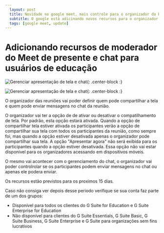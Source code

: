 ```yaml
---
  layout: post
  title: Novidade no google meet, mais controle para o organizador da Reunião.
  subtitle: O google está adicinando novos recursos para o organizador da reunião.
  tags: [google meet, update]
---
```


# Adicionando recursos de moderador do Meet de presente e chat para usuários de educação

![Gerenciar apresentação de tela e chat ](https://1.bp.blogspot.com/-hCMMzkGvITQ/X1FUFiZFAyI/AAAAAAAAJKc/r76FNKx2C0o_embiW5lgihivesjQ4zA3wCLcBGAsYHQ/s1600/Moderator%2Bshare%2Bscreen.png){: .center-block :}

![Gerenciar apresentação de tela e chat ](https://1.bp.blogspot.com/-y_hid0qwVRI/X1FUUAE1bMI/AAAAAAAAJKg/7_XaXFj_kkgCCzUdstmteMArO3KGampVQCLcBGAsYHQ/s1600/Moderator%2Bsend%2Bchat.png){: .center-block :}

O organizador das reuniões vai poder definir quem pode compartilhar a tela e quem pode enviar mensagens no chat da reunião.

O organizador vai ter a opção de de ativar ou desativar o compatilhamento de tela. Por padrão, esta opção estará ativada.
Quando a opção de compartilhar tela estiver ativada os participantes verão a opção de compartilhar sua tela com todos os participantes da reunião, como sempre foi, mas
quando a opção estiver desativada apenas o organizador pode compartilhar sua tela.
A opção "Apresentar agora" não será exibida para os participantes quando a opção estiver desativada.
Essa opção não vai estar disponivel para os organizadores acessando em dispositivos móveis.

O mesmo vai acontecer com o gerenciamento do chat, o organizador vai poder controlrolar se os participantes podem enviar mensagens no chat ou apenas ele podera enviar.

Os recursos estão previstos para os proximos 15 dias.

Caso não consiga ver depois desse periodo verifique se sua conta faz parte de um dos grupos:
- Disponível para todos os clientes do G Suite for Education e G Suite Enterprise for Education
- Não disponível para clientes do G Suite Essentials, G Suite Basic, G Suite Business, G Suite Enterprise e G Suite para organizações sem fins lucrativos
  

